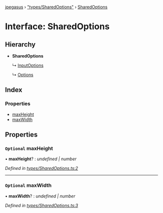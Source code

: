 [jpegasus](../README.md) › ["types/SharedOptions"](../modules/_types_sharedoptions_.md) › [SharedOptions](_types_sharedoptions_.sharedoptions.md)

# Interface: SharedOptions

## Hierarchy

* **SharedOptions**

  ↳ [InputOptions](_types_inputoptions_.inputoptions.md)

  ↳ [Options](_types_options_.options.md)

## Index

### Properties

* [maxHeight](_types_sharedoptions_.sharedoptions.md#optional-maxheight)
* [maxWidth](_types_sharedoptions_.sharedoptions.md#optional-maxwidth)

## Properties

### `Optional` maxHeight

• **maxHeight**? : *undefined | number*

*Defined in [types/SharedOptions.ts:2](https://github.com/TonyBrobston/jpegasus/blob/78e3a3f/src/types/SharedOptions.ts#L2)*

___

### `Optional` maxWidth

• **maxWidth**? : *undefined | number*

*Defined in [types/SharedOptions.ts:3](https://github.com/TonyBrobston/jpegasus/blob/78e3a3f/src/types/SharedOptions.ts#L3)*
